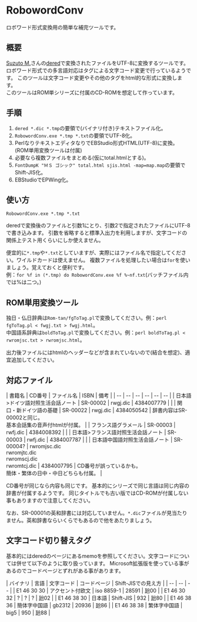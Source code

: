 # RobowordConv
ロボワード形式変換用の簡単な補完ツールです。

## 概要
[Suzuto M.](http://hp.vector.co.jp/authors/VA036002/index.html)さんの[dered](http://hp.vector.co.jp/authors/VA036002/dered/)で変換されたファイルをUTF-8に変換するツールです。  
ロボワード形式での多言語対応はタグによる文字コード変更で行っているようです。
このツールは文字コード変更やその他のタグをhtml的な形式に変換します。  
このツールはROM単シリーズに付属のCD-ROMを想定して作っています。

## 手順
1. ``dered *.dic *.tmp``の要領で(バイナリ付き)テキストファイル化。
2. ``RobowordConv.exe *.tmp *.txt``の要領でUTF-8化。
3. PerlなりテキストエディタなりでEBStudio形式HTML(UTF-8)に変換。(ROM単用変換ツールは付属)
4. 必要なら複数ファイルをまとめる(仮にtotal.htmlとする)。
5. ``FontDumpK "ＭＳ ゴシック" total.html sjis.html -map=map.map``の要領でShift-JIS化。
6. EBStudioでEPWing化。

## 使い方
```RobowordConv.exe *.tmp *.txt```

deredで変換後のファイルと引数1にとり、引数2で指定されたファイルにUTF-8で書き込みます。 引数を省略すると標準入出力を利用しますが、文字コードの関係上テスト用くらいにしか使えません。

便宜的に``*.tmp``や``*.txt``としていますが、実際にはファイル名で指定してください。ワイルドカードは使えません。
複数ファイルを処理したい場合は``for``を使いましょう。覚えておくと便利です。  
例：``` for %f in (*.tmp) do RobowordConv.exe %f %~nf.txt ```(バッチファイル内では%は二つ。)

## ROM単用変換ツール
独日・仏日辞典は``Rom-tan/fgToTag.pl``で変換してください。例：``perl fgToTag.pl < fwgj.txt > fwgj.html``。  
中国語系辞典は``boldToTag.pl``で変換してください。例：``perl boldToTag.pl < rwromjsc.txt > rwromjsc.html``。

出力後ファイルにはhtmlのヘッダーなどが含まれていないので(結合を想定)、適宜追加してください。

## 対応ファイル
| 書籍名 | CD番号 | ファイル名 | ISBN | 備考 |
| -- | -- | -- | -- | -- | -- |
| 日本語>ドイツ語対照生活会話ノート | SR-00002 | rwgj.dic | 4384007779 | |
| 関口・新ドイツ語の基礎 | SR-00022 | rwgj.dic | 4384050542 | 辞書内容はSR-00002と同じ。<br />基本会話集の音声付htmlが付属。 |
| フランス語グラメール | SR-00003 | rwfj.dic | 4384008392 | |
| 日本語>フランス語対照生活会話ノート | SR-00003 | rwfj.dic | 4384007787 | |
| 日本語中国語対照生活会話ノート | SR-00004? | rwromjsc.dic<br />rwromjtc.dic<br />rwromscj.dic<br />rwromtcj.dic | 4384007795 | CD番号が誤っているかも。<br />簡体・繁体の日中・中日どちらも付属。 |

CD番号が同じなら内容も同じです。
基本的にシリーズで同じ言語は同じ内容の辞書が付属するようです。
同じタイトルでも古い版ではCD-ROMが付属しない事もありますので注意してください。

なお、SR-00001の英和辞書には対応していません。``*.dic``ファイルが見当たりません。英和辞書ならいくらでもあるので他をあたりましょう。

## 文字コード切り替えタグ
基本的にはderedのページにあるmemoを参照してください。文字コードについては併せて以下のように取り扱っています。
Microsoft拡張版を使っている事があるのでコードページとずれがある事があります。

| バイナリ | 言語 | 文字コード | コードページ | Shift-JISでの見え方 |
| -- | -- | -- |
| E1 46 30 30 | アクセント付欧文 | iso 8859-1 | 28591 | 瓰00 |
| E1 46 30 32 | ? | ? | ? | 瓰02 |
| E1 46 38 30 | 日本語 | Shift-JIS | 932 | 瓰80 |
| E1 46 38 36 | 簡体字中国語 |  gb2312 | 20936 |  瓰86 |
| E1 46 38 38 | 繁体字中国語 | big5 | 950 | 瓰88 |
